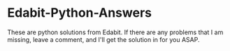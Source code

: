 # Edabit-Python-Answers
These are python solutions from Edabit.
If there are any problems that I am missing, leave a comment, and I'll get the solution in for you ASAP.
